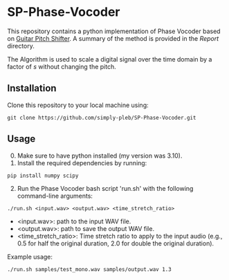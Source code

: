# SP-Phase-Vocoder

This repository contains a python implementation of Phase Vocoder based on [Guitar Pitch Shifter](https://www.guitarpitchshifter.com/algorithm.html). A summary of the method is provided in the _Report_ directory.

The Algorithm is used to scale a digital signal over the time domain by a factor of $s$ without changing the pitch.

## Installation

Clone this repository to your local machine using:
```
git clone https://github.com/simply-pleb/SP-Phase-Vocoder.git
```

## Usage

0. Make sure to have python installed (my version was 3.10).
1. Install the required dependencies by running:
```
pip install numpy scipy
```
2. Run the Phase Vocoder bash script 'run.sh' with the following command-line arguments:
```
./run.sh <input.wav> <output.wav> <time_stretch_ratio>
``` 
- <input.wav>: path to the input WAV file.
- <output.wav>: path to save the output WAV file.
- <time_stretch_ratio>: Time stretch ratio to apply to the input audio (e.g., 0.5 for half the original duration, 2.0 for double the original duration).

Example usage:
```
./run.sh samples/test_mono.wav samples/output.wav 1.3
```
